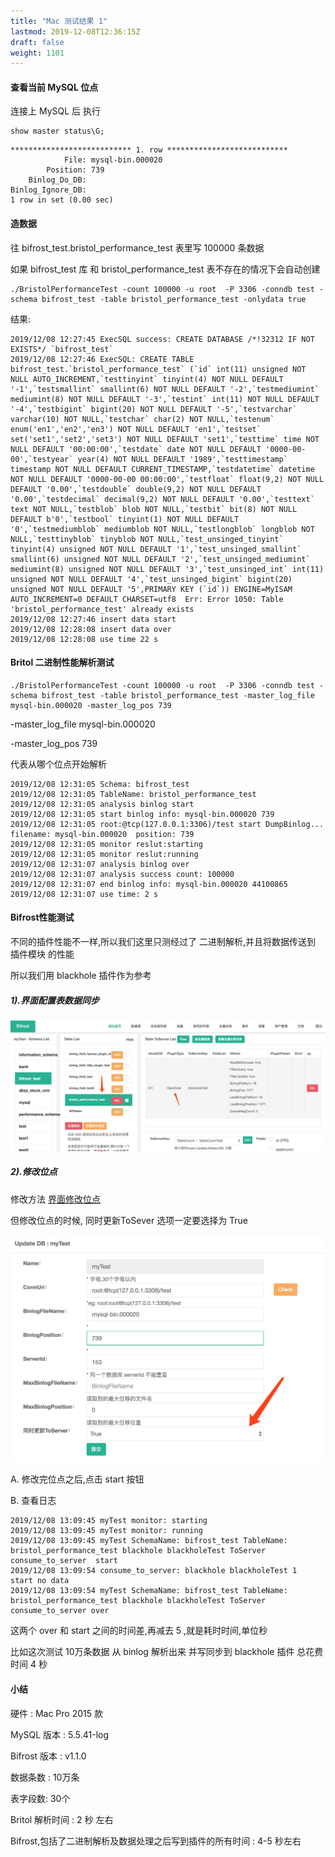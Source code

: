 ```yaml
---
title: "Mac 测试结果 1"
lastmod: 2019-12-08T12:36:15Z
draft: false
weight: 1101
---
```


#### 查看当前 MySQL 位点

连接上 MySQL 后 执行  

```
show master status\G;

```
```
*************************** 1. row ***************************
            File: mysql-bin.000020
        Position: 739
    Binlog_Do_DB: 
Binlog_Ignore_DB: 
1 row in set (0.00 sec)

```

#### 造数据

往 bifrost_test.bristol_performance_test 表里写 100000 条数据

如果 bifrost_test 库 和 bristol_performance_test 表不存在的情况下会自动创建 

```
./BristolPerformanceTest -count 100000 -u root  -P 3306 -conndb test -schema bifrost_test -table bristol_performance_test -onlydata true
```


结果:

```
2019/12/08 12:27:45 ExecSQL success: CREATE DATABASE /*!32312 IF NOT EXISTS*/ `bifrost_test`
2019/12/08 12:27:46 ExecSQL: CREATE TABLE bifrost_test.`bristol_performance_test` (`id` int(11) unsigned NOT NULL AUTO_INCREMENT,`testtinyint` tinyint(4) NOT NULL DEFAULT '-1',`testsmallint` smallint(6) NOT NULL DEFAULT '-2',`testmediumint` mediumint(8) NOT NULL DEFAULT '-3',`testint` int(11) NOT NULL DEFAULT '-4',`testbigint` bigint(20) NOT NULL DEFAULT '-5',`testvarchar` varchar(10) NOT NULL,`testchar` char(2) NOT NULL,`testenum` enum('en1','en2','en3') NOT NULL DEFAULT 'en1',`testset` set('set1','set2','set3') NOT NULL DEFAULT 'set1',`testtime` time NOT NULL DEFAULT '00:00:00',`testdate` date NOT NULL DEFAULT '0000-00-00',`testyear` year(4) NOT NULL DEFAULT '1989',`testtimestamp` timestamp NOT NULL DEFAULT CURRENT_TIMESTAMP,`testdatetime` datetime NOT NULL DEFAULT '0000-00-00 00:00:00',`testfloat` float(9,2) NOT NULL DEFAULT '0.00',`testdouble` double(9,2) NOT NULL DEFAULT '0.00',`testdecimal` decimal(9,2) NOT NULL DEFAULT '0.00',`testtext` text NOT NULL,`testblob` blob NOT NULL,`testbit` bit(8) NOT NULL DEFAULT b'0',`testbool` tinyint(1) NOT NULL DEFAULT '0',`testmediumblob` mediumblob NOT NULL,`testlongblob` longblob NOT NULL,`testtinyblob` tinyblob NOT NULL,`test_unsinged_tinyint` tinyint(4) unsigned NOT NULL DEFAULT '1',`test_unsinged_smallint` smallint(6) unsigned NOT NULL DEFAULT '2',`test_unsinged_mediumint` mediumint(8) unsigned NOT NULL DEFAULT '3',`test_unsinged_int` int(11) unsigned NOT NULL DEFAULT '4',`test_unsinged_bigint` bigint(20) unsigned NOT NULL DEFAULT '5',PRIMARY KEY (`id`)) ENGINE=MyISAM AUTO_INCREMENT=0 DEFAULT CHARSET=utf8  Err: Error 1050: Table 'bristol_performance_test' already exists
2019/12/08 12:27:46 insert data start
2019/12/08 12:28:08 insert data over
2019/12/08 12:28:08 use time 22 s
```


#### Britol 二进制性能解析测试

```
./BristolPerformanceTest -count 100000 -u root  -P 3306 -conndb test -schema bifrost_test -table bristol_performance_test -master_log_file mysql-bin.000020 -master_log_pos 739
```

-master_log_file mysql-bin.000020 

-master_log_pos 739

代表从哪个位点开始解析

```
2019/12/08 12:31:05 Schema: bifrost_test
2019/12/08 12:31:05 TableName: bristol_performance_test
2019/12/08 12:31:05 analysis binlog start
2019/12/08 12:31:05 start binlog info: mysql-bin.000020 739
2019/12/08 12:31:05 root:@tcp(127.0.0.1:3306)/test start DumpBinlog... filename: mysql-bin.000020  position: 739
2019/12/08 12:31:05 monitor reslut:starting 
2019/12/08 12:31:05 monitor reslut:running 
2019/12/08 12:31:07 analysis binlog over
2019/12/08 12:31:07 analysis success count: 100000
2019/12/08 12:31:07 end binlog info: mysql-bin.000020 44100865
2019/12/08 12:31:07 use time: 2 s
```


#### Bifrost性能测试

不同的插件性能不一样,所以我们这里只测经过了 二进制解析,并且将数据传送到 插件模块 的性能

所以我们用 blackhole 插件作为参考

##### 1).界面配置表数据同步

![image](/images/performanceTest/tableSync_config.jpg)


##### 2).修改位点


修改方法 [界面修改位点](/data_source/edit/)


但修改位点的时候, 同时更新ToSever 选项一定要选择为 True

![image](/images/performanceTest/dataSource_position_edit.jpg)

A. 修改完位点之后,点击 start 按钮

B. 查看日志

```
2019/12/08 13:09:45 myTest monitor: starting
2019/12/08 13:09:45 myTest monitor: running
2019/12/08 13:09:45 myTest SchemaName: bifrost_test TableName: bristol_performance_test blackhole blackholeTest ToServer consume_to_server  start
2019/12/08 13:09:54 consume_to_server: blackhole blackholeTest 1  start no data
2019/12/08 13:09:54 myTest SchemaName: bifrost_test TableName: bristol_performance_test blackhole blackholeTest ToServer consume_to_server over
```


这两个 over 和 start 之间的时间差,再减去 5 ,就是耗时时间,单位秒

比如这次测试 10万条数据 从 binlog 解析出来 并写同步到  blackhole 插件 总花费时间 4 秒


#### 小结

硬件 :  Mac Pro 2015 款

MySQL 版本 : 5.5.41-log

Bifrost 版本 : v1.1.0

数据条数 : 10万条

表字段数: 30个

Britol 解析时间 : 2 秒 左右

Bifrost,包括了二进制解析及数据处理之后写到插件的所有时间 : 4-5 秒左右











